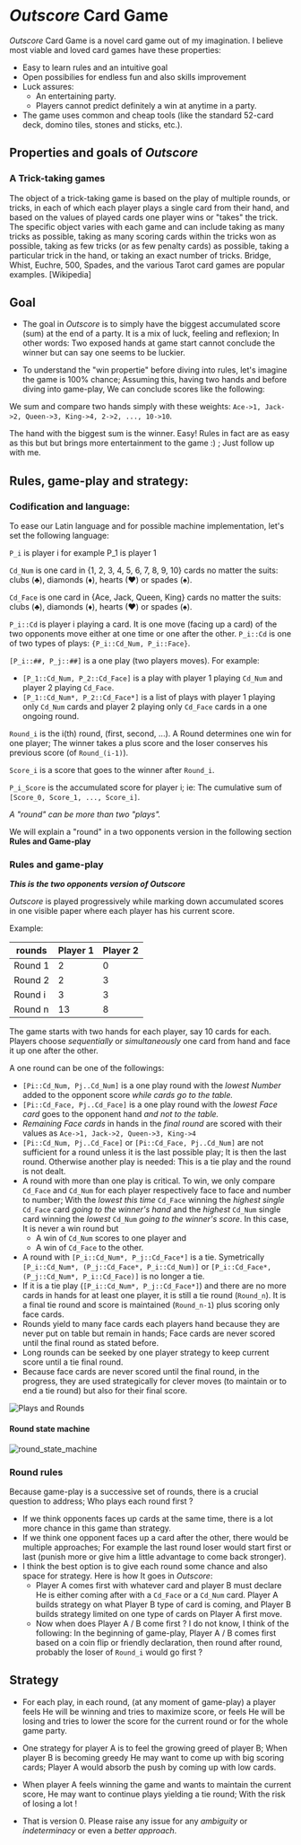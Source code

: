 # *Outscore* Card Game

*Outscore* Card Game is a novel card game out of my imagination. I believe most viable and loved card games have these properties:

- Easy to learn rules and an intuitive goal
- Open possibilies for endless fun and also skills improvement 
- Luck assures: 
    - An entertaining party.
    - Players cannot predict definitely a win at anytime in a party.
- The game uses common and cheap tools (like the standard 52-card deck, domino tiles, stones and sticks, etc.).

## Properties and goals of *Outscore*

### A Trick-taking games

The object of a trick-taking game is based on the play of multiple rounds, or tricks, in each of which each player plays a single card from their hand, and based on the values of played cards one player wins or "takes" the trick. The specific object varies with each game and can include taking as many tricks as possible, taking as many scoring cards within the tricks won as possible, taking as few tricks (or as few penalty cards) as possible, taking a particular trick in the hand, or taking an exact number of tricks. Bridge, Whist, Euchre, 500, Spades, and the various Tarot card games are popular examples. [Wikipedia]

## Goal

- The goal in *Outscore* is to simply have the biggest accumulated score (sum) at the end of a party. It is a mix of luck, feeling and reflexion; In other words: Two exposed hands at game start cannot conclude the winner but can say one seems to be luckier.

- To understand the "win propertie" before diving into rules, let's imagine the game is 100% chance; Assuming this, having two hands and before diving into game-play, We can conclude scores like the following:

We sum and compare two hands simply with these weights: `Ace->1, Jack->2, Queen->3, King->4, 2->2, ..., 10->10`.

The hand with the biggest sum is the winner. Easy! Rules in fact are as easy as this but but brings more entertainment to the game :) ; Just follow up with me.

## Rules, game-play and strategy:

### Codification and language:

To ease our Latin language and for possible machine implementation, let's set the following language:

`P_i` is player i for example P_1 is player 1

`Cd_Num` is one card in {1, 2, 3, 4, 5, 6, 7, 8, 9, 10} cards no matter the suits: clubs (♣), diamonds (♦), hearts (♥) or spades (♠).

`Cd_Face` is one card in {Ace, Jack, Queen, King} cards no matter the suits: clubs (♣), diamonds (♦), hearts (♥) or spades (♠).

`P_i::Cd` is player i playing a card. It is one move (facing up a card) of the two opponents move either at one time or one after the other.
`P_i::Cd` is one of two types of plays: `{P_i::Cd_Num, P_i::Face}`.

`[P_i::##, P_j::##]` is a one play (two players moves). For example: 
- `[P_1::Cd_Num, P_2::Cd_Face]` is a play with player 1 playing `Cd_Num` and player 2 playing `Cd_Face`.
- `[P_1::Cd_Num*, P_2::Cd_Face*]` is a list of plays with player 1 playing only `Cd_Num` cards and player 2 playing only `Cd_Face` cards in a one ongoing round.

`Round_i` is the i(th) round, (first, second, ...). A Round determines one win for one player; The winner takes a plus score and the loser conserves his previous score (of `Round_(i-1)`).

`Score_i` is a score that goes to the winner after `Round_i`.

`P_i_Score` is the accumulated score for player i; ie: The cumulative sum of `[Score_0, Score_1, ..., Score_i]`.

*A "round" can be more than two "plays".*

We will explain a "round" in a two opponents version in the following section **Rules and Game-play**

### Rules and game-play

***This is the two opponents version of Outscore***

*Outscore* is played progressively while marking down accumulated scores in one visible paper where each player has his current score. 

Example:

| rounds  | Player 1 | Player 2 |
|---------|----------|----------|
| Round 1 | 2        | 0        |
| Round 2 | 2        | 3        |
| Round i | 3        | 3        |
| Round n | 13       | 8        |


The game starts with two hands for each player, say 10 cards for each. Players choose *sequentially* or *simultaneously* one card from hand and face it up one after the other.

A one round can be one of the followings:

- `[Pi::Cd_Num, Pj..Cd_Num]` is a one play round with the *lowest Number* added to the opponent score *while cards go to the table.*
- `[Pi::Cd_Face, Pj..Cd_Face]` is a one play round with the *lowest Face card* goes to the opponent hand *and not to the table.*
- *Remaining Face cards* in hands in the *final round* are scored with their values as `Ace->1, Jack->2, Queen->3, King->4`
- `[Pi::Cd_Num, Pj..Cd_Face]` or `[Pi::Cd_Face, Pj..Cd_Num]` are not sufficient for a round unless it is the last possible play; It is then the last round. Otherwise another play is needed: This is a tie play and the round is not dealt.
- A round with more than one play is critical. To win, we only compare `Cd_Face` and `Cd_Num` for each player respectively face to face and number to number; With the *lowest this time* `Cd_Face` winning the *highest single*  `Cd_Face` card *going to the winner's hand* and the *highest* `Cd_Num` single card winning the *lowest* `Cd_Num` *going to the winner's score*. In this case, It is never a win round but 
    - A win of `Cd_Num` scores to one player and 
    - A win of `Cd_Face` to the other.
- A round with `[P_i::Cd_Num*, P_j::Cd_Face*]` is a tie. Symetrically `[P_i::Cd_Num*, (P_j::Cd_Face*, P_i::Cd_Num)]` or `[P_i::Cd_Face*, (P_j::Cd_Num*, P_i::Cd_Face)]` is no longer a tie.
- If it is a tie play (`[P_i::Cd_Num*, P_j::Cd_Face*]`) and there are no more cards in hands for at least one player, it is still a tie round (`Round_n`). It is a final tie round and score is maintained (`Round_n-1`) plus scoring only face cards.
- Rounds yield to many face cards each players hand because they are never put on table but remain in hands; Face cards are never scored until the final round as stated before. 
- Long rounds can be seeked by one player strategy to keep current score until a tie final round.
- Because face cards are never scored until the final round, in the progress, they are used strategically for clever moves (to maintain or to end a tie round) but also for their final score.

![Plays and Rounds](Plays_and_rounds.png)

#### Round state machine

![round_state_machine](round_state_machine.png)

### Round rules

Because game-play is a successive set of rounds, there is a crucial question to address; Who plays each round first ?

- If we think opponents faces up cards at the same time, there is a lot more chance in this game than strategy.
- If we think one opponent faces up a card after the other, there would be multiple approaches; For example the last round loser would start first or last (punish more or give him a little advantage to come back stronger).
- I think the best option is to give each round some chance and also space for strategy. Here is how It goes in *Outscore*:
    - Player A comes first with whatever card and player B must declare He is either coming after with a `Cd_Face` or a `Cd_Num` card. Player A builds strategy on what Player B type of card is coming, and Player B builds strategy limited on one type of cards on Player A first move.
    - Now when does Player A / B come first ? I do not know, I think of the following: In the beginning of game-play, Player A / B comes first based on a coin flip or friendly declaration, then round after round, probably the loser of `Round_i` would go first ? 

## Strategy

 - For each play, in each round, (at any moment of game-play) a player feels He will be winning and tries to maximize score, or feels He will be losing and tries to lower the score for the current round or for the whole game party.
 - One strategy for player A is to feel the growing greed of player B; When player B is becoming greedy He may want to come up with big scoring cards; Player A would absorb the push by coming up with low cards.
 - When player A feels winning the game and wants to maintain the current score, He may want to continue plays yielding a tie round; With the risk of losing a lot !

- That is version 0. Please raise any issue for any *ambiguity* or *indeterminacy* or even a *better approach*.
